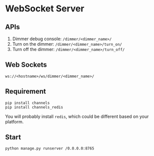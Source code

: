 # WebSocket Server

## APIs

1. Dimmer debug console: `/dimmer/<dimmer_name>/`
2. Turn on the dimmer: `/dimmer/<dimmer_name>/turn_on/`
3. Turn off the dimmer: `/dimmer/<dimmer_name>/turn_off/`

## Web Sockets

`ws://<hostname>/ws/dimmer/<dimmer_name>/`

## Requirement

```
pip install channels
pip install channels_redis
```

You will probably install `redis`, which could be different based on your platform.

## Start

`python manage.py runserver /0.0.0.0:8765`
